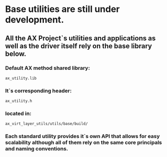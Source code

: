 # Base utilities are still under development.

## All the AX Project`s utilities and applications as well as the driver itself rely on the base library below.

### Default AX method shared library:
```ax_utility.lib``` 
### It`s corresponding header: 
```ax_utility.h``` 
### located in: 
```ax_virt_layer_utils/utils/base/build/```
### Each standard utility provides it`s own API that allows for easy scalability although all of them rely on the same core principals and naming conventions.

